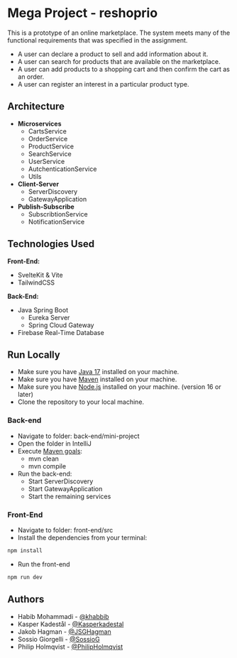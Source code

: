 
# Mega Project - reshoprio
This is a prototype of an online marketplace. The system meets many of the functional requirements that was specified in the assignment. 
- A user can declare a product to sell and add information about it.
- A user can search for products that are available on the marketplace.
- A user can add products to a shopping cart and then confirm the cart as an order.
- A user can register an interest in a particular product type.
## Architecture
- **Microservices**
    - CartsService
    - OrderService
    - ProductService
    - SearchService
    - UserService
    - AutchenticationService
    - Utils
- **Client-Server**
    - ServerDiscovery
    - GatewayApplication
- **Publish-Subscribe**
    - SubscribtionService
    - NotificationService
## Technologies Used
**Front-End:** 
- SvelteKit & Vite
- TailwindCSS

**Back-End:** 
- Java Spring Boot
    - Eureka Server
    - Spring Cloud Gateway
- Firebase Real-Time Database 
## Run Locally
- Make sure you have [Java 17](https://www.oracle.com/java/technologies/downloads/#java17) installed on your machine.
- Make sure you have [Maven](https://maven.apache.org/download.cgi) installed on your machine.
- Make sure you have [Node.js](https://nodejs.org/en/download) installed on your machine. (version 16 or later)
- Clone the repository to your local machine. 
### Back-end
- Navigate to folder: back-end/mini-project
- Open the folder in IntelliJ
- Execute [Maven goals](https://www.jetbrains.com/help/idea/work-with-maven-goals.html):
    - mvn clean
    - mvn compile   
- Run the back-end:
    - Start ServerDiscovery
    - Start GatewayApplication
    - Start the remaining services
### Front-End
- Navigate to folder: front-end/src
- Install the dependencies from your terminal:
```bash
npm install
```
- Run the front-end
```bash
npm run dev
``` 
## Authors
- Habib Mohammadi   - [@khabbib](https://github.com/khabbib)
- Kasper Kadestål   - [@Kasperkadestal](https://github.com/Kasperkadestal)
- Jakob Hagman      - [@JSGHagman](https://github.com/JSGHagman)
- Sossio Giorgelli  - [@SossioG](https://github.com/SossioG)
- Philip Holmqvist  - [@PhilipHolmqvist](https://github.com/PhilipHolmqvist)



